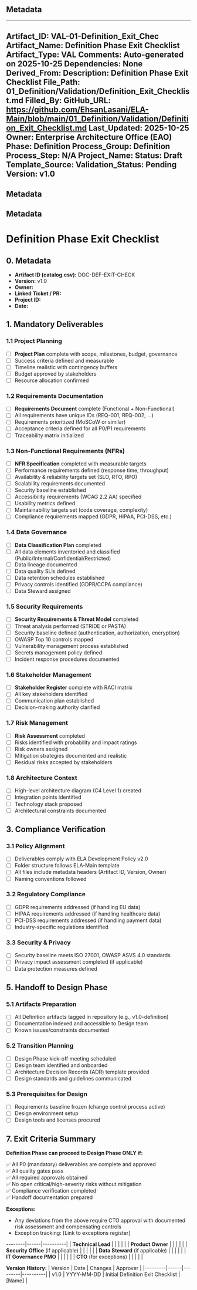 ## Metadata
---
Artifact_ID: VAL-01-Definition_Exit_Chec
Artifact_Name: Definition Phase Exit Checklist
Artifact_Type: VAL
Comments: Auto-generated on 2025-10-25
Dependencies: None
Derived_From: 
Description: Definition Phase Exit Checklist
File_Path: 01_Definition/Validation/Definition_Exit_Checklist.md
Filled_By: 
GitHub_URL: https://github.com/EhsanLasani/ELA-Main/blob/main/01_Definition/Validation/Definition_Exit_Checklist.md
Last_Updated: 2025-10-25
Owner: Enterprise Architecture Office (EAO)
Phase: Definition
Process_Group: Definition
Process_Step: N/A
Project_Name: 
Status: Draft
Template_Source: 
Validation_Status: Pending
Version: v1.0
---
## Metadata
## Metadata
# Definition Phase Exit Checklist

## 0. Metadata
- **Artifact ID (catalog.csv):** DOC-DEF-EXIT-CHECK
- **Version:** v1.0
- **Owner:**
- **Linked Ticket / PR:**
- **Project ID:**
- **Date:**

## 1. Mandatory Deliverables

### 1.1 Project Planning
- [ ] **Project Plan** complete with scope, milestones, budget, governance
- [ ] Success criteria defined and measurable
- [ ] Timeline realistic with contingency buffers
- [ ] Budget approved by stakeholders
- [ ] Resource allocation confirmed

### 1.2 Requirements Documentation
- [ ] **Requirements Document** complete (Functional + Non-Functional)
- [ ] All requirements have unique IDs (REQ-001, REQ-002, ...)
- [ ] Requirements prioritized (MoSCoW or similar)
- [ ] Acceptance criteria defined for all P0/P1 requirements
- [ ] Traceability matrix initialized

### 1.3 Non-Functional Requirements (NFRs)
- [ ] **NFR Specification** completed with measurable targets
- [ ] Performance requirements defined (response time, throughput)
- [ ] Availability & reliability targets set (SLO, RTO, RPO)
- [ ] Scalability requirements documented
- [ ] Security baseline established
- [ ] Accessibility requirements (WCAG 2.2 AA) specified
- [ ] Usability metrics defined
- [ ] Maintainability targets set (code coverage, complexity)
- [ ] Compliance requirements mapped (GDPR, HIPAA, PCI-DSS, etc.)

### 1.4 Data Governance
- [ ] **Data Classification Plan** completed
- [ ] All data elements inventoried and classified (Public/Internal/Confidential/Restricted)
- [ ] Data lineage documented
- [ ] Data quality SLIs defined
- [ ] Data retention schedules established
- [ ] Privacy controls identified (GDPR/CCPA compliance)
- [ ] Data Steward assigned

### 1.5 Security Requirements
- [ ] **Security Requirements & Threat Model** completed
- [ ] Threat analysis performed (STRIDE or PASTA)
- [ ] Security baseline defined (authentication, authorization, encryption)
- [ ] OWASP Top 10 controls mapped
- [ ] Vulnerability management process established
- [ ] Secrets management policy defined
- [ ] Incident response procedures documented

### 1.6 Stakeholder Management
- [ ] **Stakeholder Register** complete with RACI matrix
- [ ] All key stakeholders identified
- [ ] Communication plan established
- [ ] Decision-making authority clarified

### 1.7 Risk Management
- [ ] **Risk Assessment** completed
- [ ] Risks identified with probability and impact ratings
- [ ] Risk owners assigned
- [ ] Mitigation strategies documented and realistic
- [ ] Residual risks accepted by stakeholders

### 1.8 Architecture Context
- [ ] High-level architecture diagram (C4 Level 1) created
- [ ] Integration points identified
- [ ] Technology stack proposed
- [ ] Architectural constraints documented

## 3. Compliance Verification

### 3.1 Policy Alignment
- [ ] Deliverables comply with ELA Development Policy v2.0
- [ ] Folder structure follows ELA-Main template
- [ ] All files include metadata headers (Artifact ID, Version, Owner)
- [ ] Naming conventions followed

### 3.2 Regulatory Compliance
- [ ] GDPR requirements addressed (if handling EU data)
- [ ] HIPAA requirements addressed (if handling healthcare data)
- [ ] PCI-DSS requirements addressed (if handling payment data)
- [ ] Industry-specific regulations identified

### 3.3 Security & Privacy
- [ ] Security baseline meets ISO 27001, OWASP ASVS 4.0 standards
- [ ] Privacy impact assessment completed (if applicable)
- [ ] Data protection measures defined

## 5. Handoff to Design Phase

### 5.1 Artifacts Preparation
- [ ] All Definition artifacts tagged in repository (e.g., v1.0-definition)
- [ ] Documentation indexed and accessible to Design team
- [ ] Known issues/constraints documented

### 5.2 Transition Planning
- [ ] Design Phase kick-off meeting scheduled
- [ ] Design team identified and onboarded
- [ ] Architecture Decision Records (ADR) template provided
- [ ] Design standards and guidelines communicated

### 5.3 Prerequisites for Design
- [ ] Requirements baseline frozen (change control process active)
- [ ] Design environment setup
- [ ] Design tools and licenses procured

## 7. Exit Criteria Summary

**Definition Phase can proceed to Design Phase ONLY if:**

✅ All P0 (mandatory) deliverables are complete and approved  
✅ All quality gates pass  
✅ All required approvals obtained  
✅ No open critical/high-severity risks without mitigation  
✅ Compliance verification completed  
✅ Handoff documentation prepared

**Exceptions:**
- Any deviations from the above require CTO approval with documented risk assessment and compensating controls
- Exception tracking: [Link to exceptions register]

--------|------|----------|
| **Technical Lead** | | | | |
| **Product Owner** | | | | |
| **Security Office** (if applicable) | | | | |
| **Data Steward** (if applicable) | | | | |
| **IT Governance PMO** | | | | |
| **CTO** (for exceptions) | | | | |

**Version History:**
| Version | Date | Changes | Approver |
|---------|------|---------|----------|
| v1.0 | YYYY-MM-DD | Initial Definition Exit Checklist | [Name] |
